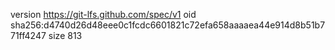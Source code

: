 version https://git-lfs.github.com/spec/v1
oid sha256:d4740d26d48eee0c1fcdc6601821c72efa658aaaaea44e914d8b51b771ff4247
size 813
